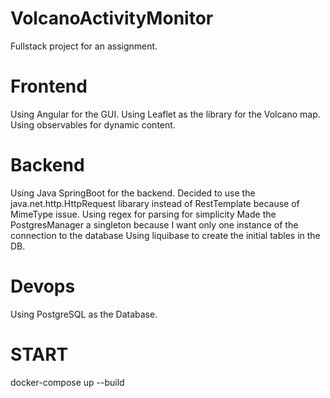 # VolcanoActivityMonitor
Fullstack project for an assignment.

# Frontend
Using Angular for the GUI.
Using Leaflet as the library for the Volcano map.
Using observables for dynamic content.
# Backend
Using Java SpringBoot for the backend.
Decided to use the java.net.http.HttpRequest libarary instead of RestTemplate because of MimeType issue.
Using regex for parsing for simplicity
Made the PostgresManager a singleton because I want only one instance of the connection to the database
Using liquibase to create the initial tables in the DB.
# Devops
Using PostgreSQL as the Database.


# START
docker-compose up --build